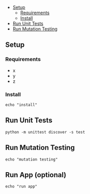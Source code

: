 - [Setup](#setup)
  - [Requirements](#requirements)
  - [Install](#install)
- [Run Unit Tests](#run-unit-tests)
- [Run Mutation Testing](#run-mutation-testing)

## Setup

### Requirements

- x
- y
- z

### Install

`echo "install"`

## Run Unit Tests

`python -m unittest discover -s test`

## Run Mutation Testing

`echo "mutation testing"`

## Run App (optional)

`echo "run app"`
